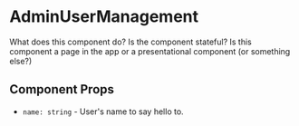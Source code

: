 # AdminUserManagement

What does this component do?
Is the component stateful?
Is this component a page in the app or a presentational component (or something else?)

## Component Props

- `name: string` - User's name to say hello to.
